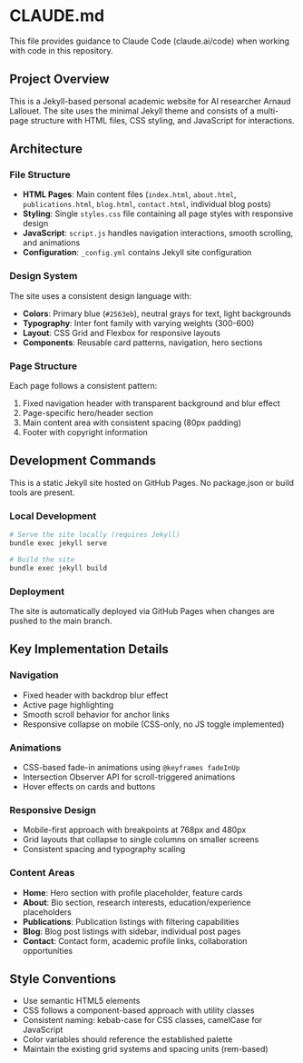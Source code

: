 # CLAUDE.md

This file provides guidance to Claude Code (claude.ai/code) when working with code in this repository.

## Project Overview

This is a Jekyll-based personal academic website for AI researcher Arnaud Lallouet. The site uses the minimal Jekyll theme and consists of a multi-page structure with HTML files, CSS styling, and JavaScript for interactions.

## Architecture

### File Structure
- **HTML Pages**: Main content files (`index.html`, `about.html`, `publications.html`, `blog.html`, `contact.html`, individual blog posts)
- **Styling**: Single `styles.css` file containing all page styles with responsive design
- **JavaScript**: `script.js` handles navigation interactions, smooth scrolling, and animations
- **Configuration**: `_config.yml` contains Jekyll site configuration

### Design System
The site uses a consistent design language with:
- **Colors**: Primary blue (`#2563eb`), neutral grays for text, light backgrounds
- **Typography**: Inter font family with varying weights (300-600)
- **Layout**: CSS Grid and Flexbox for responsive layouts
- **Components**: Reusable card patterns, navigation, hero sections

### Page Structure
Each page follows a consistent pattern:
1. Fixed navigation header with transparent background and blur effect
2. Page-specific hero/header section
3. Main content area with consistent spacing (80px padding)
4. Footer with copyright information

## Development Commands

This is a static Jekyll site hosted on GitHub Pages. No package.json or build tools are present.

### Local Development
```bash
# Serve the site locally (requires Jekyll)
bundle exec jekyll serve

# Build the site
bundle exec jekyll build
```

### Deployment
The site is automatically deployed via GitHub Pages when changes are pushed to the main branch.

## Key Implementation Details

### Navigation
- Fixed header with backdrop blur effect
- Active page highlighting
- Smooth scroll behavior for anchor links
- Responsive collapse on mobile (CSS-only, no JS toggle implemented)

### Animations
- CSS-based fade-in animations using `@keyframes fadeInUp`
- Intersection Observer API for scroll-triggered animations
- Hover effects on cards and buttons

### Responsive Design
- Mobile-first approach with breakpoints at 768px and 480px
- Grid layouts that collapse to single columns on smaller screens
- Consistent spacing and typography scaling

### Content Areas
- **Home**: Hero section with profile placeholder, feature cards
- **About**: Bio section, research interests, education/experience placeholders
- **Publications**: Publication listings with filtering capabilities
- **Blog**: Blog post listings with sidebar, individual post pages
- **Contact**: Contact form, academic profile links, collaboration opportunities

## Style Conventions

- Use semantic HTML5 elements
- CSS follows a component-based approach with utility classes
- Consistent naming: kebab-case for CSS classes, camelCase for JavaScript
- Color variables should reference the established palette
- Maintain the existing grid systems and spacing units (rem-based)